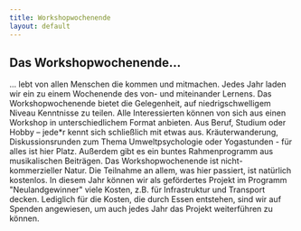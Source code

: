 ```yaml
---
title: Workshopwochenende
layout: default
---
```


## Das Workshopwochenende...

... lebt von allen Menschen die kommen und mitmachen. Jedes Jahr laden wir ein zu einem Wochenende des von- und miteinander Lernens. Das Workshopwochenende bietet die Gelegenheit, auf niedrigschwelligem Niveau Kenntnisse zu teilen. Alle Interessierten können von sich aus einen Workshop in unterschiedlichem Format anbieten. Aus Beruf, Studium oder Hobby – jede*r kennt sich schließlich mit etwas aus. Kräuterwanderung, Diskussionsrunden zum Thema Umweltpsychologie oder Yogastunden - für alles ist hier Platz. Außerdem gibt es ein buntes Rahmenprogramm aus musikalischen Beiträgen. Das Workshopwochenende ist nicht-kommerzieller Natur. Die Teilnahme an allem, was hier passiert, ist natürlich kostenlos.
In diesem Jahr können wir als gefördertes Projekt im Programm "Neulandgewinner" viele Kosten, z.B. für Infrastruktur und Transport decken.
Lediglich für die Kosten, die durch Essen entstehen, sind wir auf Spenden angewiesen, um auch jedes Jahr das Projekt weiterführen zu können.

